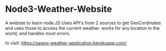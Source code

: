 # Node3-Weather-Website

A webiste to learn node.JS 
Uses API's from 2 sources to get GeoCordinates and uses those to access the current weather.
works for any location in the world, and handles most errors.

to visit:
https://sagoo-weather-application.herokuapp.com/
